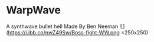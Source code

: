 # WarpWave
A synthwave bullet hell
Made By Ben Neeman
![](https://i.ibb.co/nwZ49Sw/Boss-fight-WW.png =250x250)
